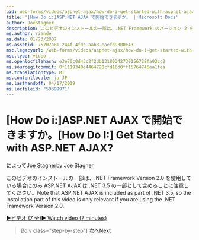 ```yaml
---
uid: web-forms/videos/aspnet-ajax/how-do-i-get-started-with-aspnet-ajax
title: '[How Do i:]ASP.NET AJAX で開始できますか。 | Microsoft Docs'
author: JoeStagner
description: このビデオのインストールの一部は、.NET Framework のバージョン 2 を使用している場合にのみ ASP.NET AJAX は .NET 3.5 の一部として含めることに注意してください.
ms.author: riande
ms.date: 01/23/2007
ms.assetid: 75707a81-244f-4fdc-aab3-eaefd9300e43
msc.legacyurl: /web-forms/videos/aspnet-ajax/how-do-i-get-started-with-aspnet-ajax
msc.type: video
ms.openlocfilehash: e3e70c0d43c2f2db13180342730156728fa03cc2
ms.sourcegitcommit: 0f1119340e4464720cfd16d0ff15764746ea1fea
ms.translationtype: MT
ms.contentlocale: ja-JP
ms.lasthandoff: 04/17/2019
ms.locfileid: "59399971"
---
```

# <a name="how-do-i-get-started-with-aspnet-ajax"></a><span data-ttu-id="bd1ce-104">[How Do i:]ASP.NET AJAX で開始できますか。</span><span class="sxs-lookup"><span data-stu-id="bd1ce-104">[How Do I:] Get Started with ASP.NET AJAX?</span></span>

<span data-ttu-id="bd1ce-105">によって[Joe Stagner](https://github.com/JoeStagner)</span><span class="sxs-lookup"><span data-stu-id="bd1ce-105">by [Joe Stagner](https://github.com/JoeStagner)</span></span>

<span data-ttu-id="bd1ce-106">このビデオのインストールの一部は、.NET Framework Version 2.0 を使用している場合にのみ ASP.NET AJAX は .NET 3.5 の一部として含めることに注意してください。</span><span class="sxs-lookup"><span data-stu-id="bd1ce-106">Note that ASP.NET AJAX is included as part of .NET 3.5, so the installation part of this video is only relevant if you are using the .NET Framework Version 2.0.</span></span>

[<span data-ttu-id="bd1ce-107">&#9654;ビデオ (7 分)</span><span class="sxs-lookup"><span data-stu-id="bd1ce-107">&#9654; Watch video (7 minutes)</span></span>](https://channel9.msdn.com/Blogs/ASP-NET-Site-Videos/how-do-i-get-started-with-aspnet-ajax)

> [!div class="step-by-step"]
> [<span data-ttu-id="bd1ce-108">次へ</span><span class="sxs-lookup"><span data-stu-id="bd1ce-108">Next</span></span>](how-do-i-implement-dynamic-partial-page-updates-with-aspnet-ajax.md)
